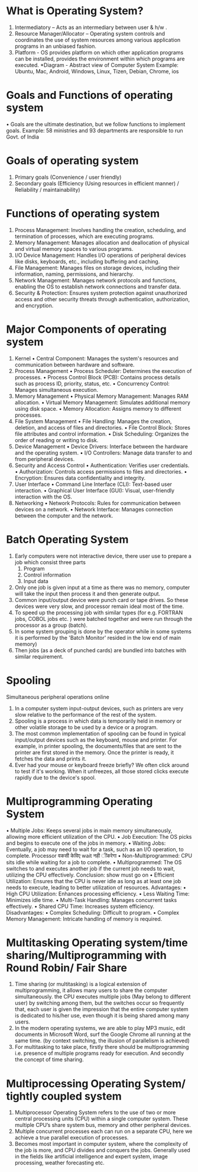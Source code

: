 # What is Operating System?
1. Intermediatory – Acts as an intermediary between user & h/w .
2. Resource Manager/Allocator – Operating system controls and coordinates the use of system resources among various application programs in an unbiased fashion.
3. Platform - OS provides platform on which other application programs can be installed, provides the environment within which programs are executed.
                  *Diagram - Abstract view of Computer System
Example: Ubuntu, Mac, Android, Windows, Linux, Tizen, Debian, Chrome, ios

# Goals and Functions of operating system
• Goals are the ultimate destination, but we follow functions to implement goals.
Example: 58 ministries and 93 departments are responsible to run Govt. of India

# Goals of operating system
1. Primary goals (Convenience / user friendly)
2. Secondary goals (Efficiency (Using resources in efficient manner) / Reliability / maintainability)

# Functions of operating system
1. Process Management: Involves handling the creation, scheduling, and termination of processes, which are executing programs.
2. Memory Management: Manages allocation and deallocation of physical and virtual memory spaces to various programs.
3. I/O Device Management: Handles I/O operations of peripheral devices like disks, keyboards, etc., including buffering and caching.
4. File Management: Manages files on storage devices, including their information, naming, permissions, and hierarchy.
5. Network Management: Manages network protocols and functions, enabling the OS to establish network connections and transfer data.
6. Security & Protection: Ensures system protection against unauthorized access and other security threats through authentication, authorization, and encryption.

# Major Components of operating system
1. Kernel
• Central Component: Manages the system's resources and communication between hardware and software.
2. Process Management
• Process Scheduler: Determines the execution of processes.
• Process Control Block (PCB): Contains process details such as process ID, priority, status, etc.
• Concurrency Control: Manages simultaneous execution.
3. Memory Management
• Physical Memory Management: Manages RAM allocation.
• Virtual Memory Management: Simulates additional memory using disk space.
• Memory Allocation: Assigns memory to different processes.
4. File System Management
• File Handling: Manages the creation, deletion, and access of files and directories.
• File Control Block: Stores file attributes and control information.
• Disk Scheduling: Organizes the order of reading or writing to disk.
5. Device Management
• Device Drivers: Interface between the hardware and the operating system.
• I/O Controllers: Manage data transfer to and from peripheral devices.
6. Security and Access Control
• Authentication: Verifies user credentials.
• Authorization: Controls access permissions to files and directories.
• Encryption: Ensures data confidentiality and integrity.
7. User Interface
• Command Line Interface (CLI): Text-based user interaction.
• Graphical User Interface (GUI): Visual, user-friendly interaction with the OS.
8. Networking
• Network Protocols: Rules for communication between devices on a network.
• Network Interface: Manages connection between the computer and the network.

# Batch Operating System
1. Early computers were not interactive device, there user use to prepare a job which consist three parts
    1. Program
    2. Control information
    3. Input data
2. Only one job is given input at a time as there was no memory, computer will take the input then process it and then generate output.
3. Common input/output device were punch card or tape drives. So these devices were very slow, and processor remain ideal most of the time.
4. To speed up the processing job with similar types (for e.g. FORTRAN jobs, COBOL jobs etc. ) were batched together and were run through the processor as a group (batch).
5. In some system grouping is done by the operator while in some systems it is performed by the 'Batch Monitor' resided in the low end of main memory)
6. Then jobs (as a deck of punched cards) are bundled into batches with similar requirement.

# Spooling
Simultaneous peripheral operations online
1. In a computer system input-output devices, such as printers are very slow relative to the
performance of the rest of the system.
2. Spooling is a process in which data is temporarily held in memory or other volatile storage to
be used by a device or a program.
3. The most common implementation of spooling can be found in typical input/output devices such as the keyboard, mouse and printer. For example, in printer spooling, the documents/files that are sent to the printer are first stored in the memory. Once the printer is ready, it fetches the data and prints it.
4. Ever had your mouse or keyboard freeze briefly? We often click around to test if it's working. When it unfreezes, all those stored clicks execute rapidly due to the device's spool.

# Multiprogramming Operating System
• Multiple Jobs: Keeps several jobs in main memory simultaneously, allowing more efficient utilization of the CPU.
• Job Execution: The OS picks and begins to execute one of the jobs in memory.
• Waiting Jobs: Eventually, a job may need to wait for a task, such as an I/O operation, to complete.
Processor वकसी केविए wait नही ींकरेगा
• Non-Multiprogrammed: CPU sits idle while waiting for a job to complete.
• Multiprogrammed: The OS switches to and executes another job if the current job needs to wait, utilizing the CPU effectively.
Conclusion: show must go on
• Efficient Utilization: Ensures that the CPU is never idle as long as at least one job needs to execute, leading to better utilization of resources.
Advantages:
• High CPU Utilization: Enhances processing efficiency.
• Less Waiting Time: Minimizes idle time.
• Multi-Task Handling: Manages concurrent tasks effectively.
• Shared CPU Time: Increases system efficiency.
Disadvantages:
• Complex Scheduling: Difficult to program.
• Complex Memory Management: Intricate handling of memory is required.

# Multitasking Operating system/time sharing/Multiprogramming with Round Robin/ Fair Share
1. Time sharing (or multitasking) is a logical extension of multiprogramming, it allows many users to share the computer simultaneously. the CPU executes multiple jobs (May belong to different user) by switching among them, but the switches occur so frequently that, each user is given the impression that the entire computer system is dedicated to his/her use, even though it is being shared among many users.
2. In the modern operating systems, we are able to play MP3 music, edit documents in Microsoft Word, surf the Google Chrome all running at the same time. (by context switching, the illusion of parallelism is achieved)
3. For multitasking to take place, firstly there should be multiprogramming i.e. presence of multiple programs ready for execution. And secondly the concept of time sharing.

# Multiprocessing Operating System/ tightly coupled system
1. Multiprocessor Operating System refers to the use of two or more central processing units (CPU) within a single computer system. These multiple CPU’s share system bus, memory and other peripheral devices.
2. Multiple concurrent processes each can run on a separate CPU, here we achieve a true parallel execution of processes.
3. Becomes most important in computer system, where the complexity of the job is more, and CPU divides and conquers the jobs. Generally used in the fields like artificial intelligence and expert system, image processing, weather forecasting etc.

